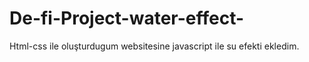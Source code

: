 # De-fi-Project-water-effect-

Html-css ile oluşturdugum websitesine javascript ile su efekti ekledim.
